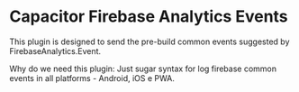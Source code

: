 # Capacitor Firebase Analytics Events

This plugin is designed to send the pre-build common events suggested by FirebaseAnalytics.Event.

Why do we need this plugin: Just sugar syntax for log firebase common events in all platforms - Android, iOS e PWA.
